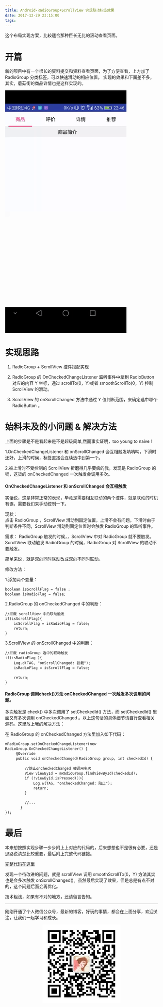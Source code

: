 ```yaml
---
title: Android-RadioGroup+ScrollView 实现联动标签效果
date: 2017-12-29 23:15:00
tags:
---
```


这个布局实现方案，比较适合那种巨长无比的滚动查看页面。

<!--more-->



# 开篇

新的项目中有一个很长的资料提交和资料查看页面，为了方便查看，上方加了 RadioGroup 分类标签，可以快速滑动的相应位置。
实现的效果和下面差不多，其实，蘑菇街的商品详情也是这样实现的。


![](http://raw.githubusercontent.com/DRPrincess/BlogImages/master/qiniu/ezgif.com-video-to-gif.gif)


# 实现思路
 1. RadioGroup + ScrollView 控件搭配实现

 2. RadioGroup 的 OnCheckedChangeListener 监听事件中拿到 RadioButton 对应的内容 Y 坐标，通过 scrollTo(0，Y)或者 smoothScrollTo(0，Y)  控制 ScrollView 的滑动。
 3. ScrollView 的 onScrollChanged 方法中通过 Y 值判断范围，来确定选中哪个 RadioButton 。





# 始料未及的小问题 & 解决方法

 上面的步骤是不是看起来是不是超级简单,然而事实证明，too young to naive !

 1.OnCheckedChangeListener 和 onScrollChanged 会互相触发呐呐呐，下滑时还好，上滑的时候，标签直接会连续选中到第一个。

 2.被上滑时不受控制的 ScrollView 折磨得几乎要疯的我，发现是 RadioGroup 的锅，这货的 onCheckedChanged 一次触发会调用多次。



#### OnCheckedChangeListener 和 onScrollChanged 会互相触发

实话说，这是非常正常的表现，毕竟是需要相互联动的两个控件，就是联动的时机有误，需要我们来手动控制一下。  

现状：  
点击 RadioGroup ，ScrollView 滑动到固定位置，上滑不会有问题，下滑时由于判断条件不同，ScrollView 滑动到固定位置时会触发 RadioGroup 的监听事件。

需求：
RadioGroup 触发的时候，，ScrollView 中对 RadioGroup 就不要触发。
ScrollView 联动触发 RadioGroup 的时候，RadioGroup 对 ScrollView 的联动不要触发。

简单来说，就是双向同时联动改成双向不同时联动。

修改方法：

1.添加两个变量：

```
boolean isScrollFlag = false ;
boolean isRadioFlag = false;

```

2.RadioGroup 的 onCheckedChanged 中的判断：

```
//拦截 scrollView 中的联动触发
if(isScrollFlag){
    isScrollFlag = isRadioFlag = false;
    return;
}

```

3.ScrollView 的 onScrollChanged 中的判断：

```
//拦截 radioGroup 选中的联动触发
if(isRadioFlag ){
    Log.d(TAG, "onScrollChanged: 拦截");
    isRadioFlag = isScrollFlag = false;

    return;
}

```




#### RadioGroup 调用check()方法 onCheckedChanged 一次触发多次调用的问题。   
 多次触发是 check() 中多次调用了 setCheckedId() 方法，而 setCheckedId() 里面又有多次调用 onCheckedChanged 。以上这句话的具体细节请自行查看相关源码。这里放上我的解决方法：

 在 RadioGroup 的 onCheckedChanged 方法里加入如下代码：

```
mRadioGroup.setOnCheckedChangeListener(new RadioGroup.OnCheckedChangeListener() {
     @Override
     public void onCheckedChanged(RadioGroup group, int checkedId) {

         //防止onCheckedChanged 被调用多次
         View viewById = mRadioGroup.findViewById(checkedId);
         if (!viewById.isPressed()){
             Log.w(TAG, "onCheckedChanged: 阻止");
             return;
         }

         //...
       }
});

```

# 最后

本来想按照实现步骤一步步附上上对应的代码的，后来想想也不是很有必要，还是思路说清楚比较重要，最后附上完整代码链接。

[完整代码在这里](https://github.com/DRPrincess/DR_RadioGroupScrollViewDemo)

发现一个待改进的问题，就是 scrollView 调用 smoothScrollTo(0，Y) 方法其实也是会多次触发 onScrollChanged()。虽然最后实现了效果，但是总是有点不对的，这个问题后面会再优化。

技术粗浅，如果有不对的地方，还请留言告知。


---

刚刚开通了个人微信公众号，最新的博客，好玩的事情，都会在上面分享，欢迎关注，让我们一起学习和成长。

<div  align="center">    

![微信公众号](http://raw.githubusercontent.com/DRPrincess/BlogImages/master/qiniu/qrcode_for_gh_e8f891ce77fb_258.jpg)

</div>
